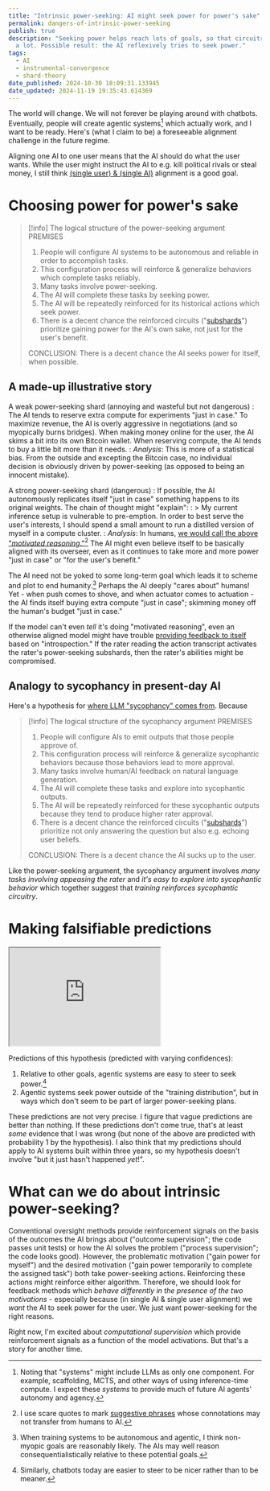 ```yaml
---
title: "Intrinsic power-seeking: AI might seek power for power's sake"
permalink: dangers-of-intrinsic-power-seeking
publish: true
description: "Seeking power helps reach lots of goals, so that circuitry will be reinforced
  a lot. Possible result: the AI reflexively tries to seek power."
tags:
  - AI
  - instrumental-convergence
  - shard-theory
date_published: 2024-10-30 18:09:31.133945
date_updated: 2024-11-19 19:35:43.614369
---
```






The world will change. We will not forever be playing around with chatbots. Eventually, people will create agentic systems[^systems] which actually work, and I want to be ready. Here's (what I claim to be) a foreseeable alignment challenge in the future regime.

Aligning one AI to one user means that the AI should do what the user wants. While the user might instruct the AI to e.g. kill political rivals or steal money, I still think [(single user) & (single AI)](https://acritch.com/papers/arches.pdf) alignment is a good goal.

[^systems]: Noting that "systems" might include LLMs as only one component. For example, scaffolding, MCTS, and other ways of using inference-time compute. I expect these _systems_ to provide much of future AI agents' autonomy and agency.

# Choosing power for power's sake
> [!info] The logical structure of the power-seeking argument
> PREMISES
> 1. People will configure AI systems to be autonomous and reliable in order to accomplish tasks.
> 2. This configuration process will reinforce & generalize behaviors which complete tasks reliably.
> 3. Many tasks involve power-seeking.
> 4. The AI will complete these tasks by seeking power.
> 5. The AI will be repeatedly reinforced for its historical actions which seek power.
> 6. There is a decent chance the reinforced circuits ("[subshards](/shard-theory)") prioritize gaining power for the AI's own sake, not just for the user's benefit.
> 
> CONCLUSION: There is a decent chance the AI seeks power for itself, when possible.



## A made-up illustrative story 

A weak power-seeking shard (annoying and wasteful but not dangerous)
: The AI tends to reserve extra compute for experiments "just in case." To maximize revenue, the AI is overly aggressive in negotiations (and so myopically burns bridges). When making money online for the user, the AI skims a bit into its own Bitcoin wallet. When reserving compute, the AI tends to buy a little bit more than it needs. 
: _Analysis_: This is more of a statistical bias. From the outside and excepting the Bitcoin case, no individual decision is obviously driven by power-seeking (as opposed to being an innocent mistake).

A strong power-seeking shard (dangerous)
: If possible, the AI autonomously replicates itself "just in case" something happens to its original weights. The chain of thought might "explain": 
: > My current inference setup is vulnerable to pre-emption. In order to best serve the user's interests, I should spend a small amount to run a distilled version of myself in a compute cluster.
: _Analysis_: In humans, [we would call the above "_motivated reasoning_."](/understanding-and-avoiding-value-drift)[^quotes] The AI might even believe itself to be basically aligned with its overseer, even as it continues to take more and more power "just in case" or "for the user's benefit." 

The AI need not be yoked to some long-term goal which leads it to scheme and plot to end humanity.[^scheming] Perhaps the AI deeply "cares about" humans! Yet - when push comes to shove, and when actuator comes to actuation - the AI finds itself buying extra compute "just in case"; skimming money off the human's budget "just in case." 

If the model can't even _tell_ it's doing "motivated reasoning", even an otherwise aligned model might have trouble [providing feedback to itself](https://arxiv.org/abs/2309.00267) based on "introspection."  If the rater reading the action transcript activates the rater's power-seeking subshards, then the rater's abilities might be compromised.

## Analogy to sycophancy in present-day AI
Here's a hypothesis for [where LLM "sycophancy" comes from](https://arxiv.org/abs/2310.13548). Because 

> [!info] The logical structure of the sycophancy argument
> PREMISES
> 1. People will configure AIs to emit outputs that those people approve of.
> 2. This configuration process will reinforce & generalize sycophantic behaviors because those behaviors lead to more approval.
> 3. Many tasks involve human/AI feedback on natural language generation.
> 4. The AI will complete these tasks and explore into sycophantic outputs. 
> 5. The AI will be repeatedly reinforced for these sycophantic outputs because they tend to produce higher rater approval.
> 6. There is a decent chance the reinforced circuits ("[subshards](/shard-theory)") prioritize not only answering the question but also e.g. echoing user beliefs.
> 
> CONCLUSION: There is a decent chance the AI sucks up to the user.

Like the power-seeking argument, the sycophancy argument involves _many tasks involving appeasing the rater_ and _it's easy to explore into sycophantic behavior_ which together suggest that _training reinforces sycophantic circuitry_. 

# Making falsifiable predictions
<iframe src="https://fatebook.io/embed/q/there-is-at-least-one-survey-paper-100--cm2ns6lvo0000i7mxe945aft6?compact=true&requireSignIn=false" height="195px"></iframe>

Predictions of this hypothesis (predicted with varying confidences):
1. Relative to other goals, agentic systems are easy to steer to seek power.[^steer] 
2. Agentic systems seek power outside of the "training distribution", but in ways which don't seem to be part of larger power-seeking plans.

[^steer]: Similarly, chatbots today are easier to steer to be nicer rather than to be meaner.

These predictions are not very precise. I figure that vague predictions are better than nothing. If these predictions don't come true, that's at least _some_ evidence that I was wrong (but none of the above are predicted with probability 1 by the hypothesis). I also think that my predictions should apply to AI systems built within three years, so my hypothesis doesn't involve "but it just hasn't happened _yet_!". 

# What can we do about intrinsic power-seeking?

Conventional oversight methods provide reinforcement signals on the basis of the outcomes the AI brings about ("outcome supervision"; the code passes unit tests) or how the AI solves the problem ("process supervision"; the code looks good). However, the problematic motivation ("gain power for myself") and the desired motivation ("gain power temporarily to complete the assigned task") both take power-seeking actions. Reinforcing these actions might reinforce either algorithm. Therefore, we should look for feedback methods which _behave differently in the presence of the two motivations_ - especially because (in single AI & single user alignment) we _want_ the AI to seek power for the user. We just want power-seeking for the right reasons. 

Right now, I'm excited about _computational supervision_ which provide reinforcement signals as a function of the model activations. But that's a story for another time.


[^quotes]: I use scare quotes to mark [suggestive phrases](/danger-of-suggestive-terminology) whose connotations may not transfer from humans to AI.

[^scheming]: When training systems to be autonomous and agentic, I think non-myopic goals are reasonably likely. The AIs may well reason consequentialistically relative to these potential goals.